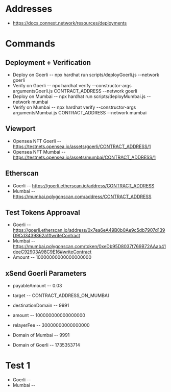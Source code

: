 # Addresses

-   https://docs.connext.network/resources/deployments

# Commands

## Deployment + Verification

-   Deploy on Goerli -- npx hardhat run scripts/deployGoerli.js --network goerli
-   Verify on Goerli -- npx hardhat verify --constructor-args argumentsGoerli.js CONTRACT_ADDRESS --network goerli
-   Deploy on Mumbai -- npx hardhat run scripts/deployMumbai.js --network mumbai
-   Verify on Mumbai -- npx hardhat verify --constructor-args argumentsMumbai.js CONTRACT_ADDRESS --network mumbai

## Viewport

-   Opensea NFT Goerli -- https://testnets.opensea.io/assets/goerli/CONTRACT_ADDRESS/1
-   Opensea NFT Mumbai -- https://testnets.opensea.io/assets/mumbai/CONTRACT_ADDRESS/1

## Etherscan

-   Goerli -- https://goerli.etherscan.io/address/CONTRACT_ADDRESS
-   Mumbai -- https://mumbai.polygonscan.com/address/CONTRACT_ADDRESS

## Test Tokens Approaval

-   Goerli -- https://goerli.etherscan.io/address/0x7ea6eA49B0b0Ae9c5db7907d139D9Cd3439862a1#writeContract
-   Mumbai -- https://mumbai.polygonscan.com/token/0xeDb95D8037f769B72AAab41deeC92903A98C9E16#writeContract
-   Amount -- 10000000000000000000

## xSend Goerli Parameters

-   payableAmount -- 0.03
-   target -- CONTRACT_ADDRESS_ON_MUMBAI
-   destinationDomain -- 9991
-   amount -- 100000000000000000
-   relayerFee -- 30000000000000000

-   Domain of Mumbai -- 9991
-   Domain of Goerli -- 1735353714

# Test 1

-   Goerli --
-   Mumbai --
